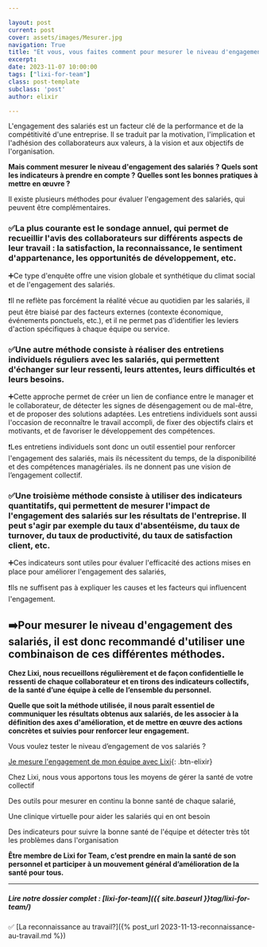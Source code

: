 ```yaml
---

layout: post
current: post
cover: assets/images/Mesurer.jpg
navigation: True
title: "Et vous, vous faites comment pour mesurer le niveau d'engagement de vos salariés ?🌡️"
excerpt: 
date: 2023-11-07 10:00:00
tags: ["lixi-for-team"]
class: post-template
subclass: 'post'
author: elixir

---
```

L'engagement des salariés est un facteur clé de la performance et de la compétitivité d'une entreprise. Il se traduit par la motivation, l'implication et l'adhésion des collaborateurs aux valeurs, à la vision et aux objectifs de l'organisation. 

**Mais comment mesurer le niveau d'engagement des salariés ?**
**Quels sont les indicateurs à prendre en compte ?** 
**Quelles sont les bonnes pratiques à mettre en œuvre ?**

Il existe plusieurs méthodes pour évaluer l'engagement des salariés, qui peuvent être complémentaires. 

### ✅La plus courante est le sondage annuel, qui permet de recueillir l'avis des collaborateurs sur différents aspects de leur travail : la satisfaction, la reconnaissance, le sentiment d'appartenance, les opportunités de développement, etc. 
➕Ce type d'enquête offre une vision globale et synthétique du climat social et de l'engagement des salariés.

❗Il ne reflète pas forcément la réalité vécue au quotidien par les salariés, il peut être biaisé par des facteurs externes (contexte économique, événements ponctuels, etc.), et il ne permet pas d'identifier les leviers d'action spécifiques à chaque équipe ou service.

### ✅Une autre méthode consiste à réaliser des entretiens individuels réguliers avec les salariés, qui permettent d'échanger sur leur ressenti, leurs attentes, leurs difficultés et leurs besoins. 
➕Cette approche permet de créer un lien de confiance entre le manager et le collaborateur, de détecter les signes de désengagement ou de mal-être, et de proposer des solutions adaptées. Les entretiens individuels sont aussi l'occasion de reconnaître le travail accompli, de fixer des objectifs clairs et motivants, et de favoriser le développement des compétences.

❗Les entretiens individuels sont donc un outil essentiel pour renforcer l'engagement des salariés, mais ils nécessitent du temps, de la disponibilité et des compétences managériales. ils ne donnent pas une vision de l’engagement collectif.

### ✅Une troisième méthode consiste à utiliser des indicateurs quantitatifs, qui permettent de mesurer l'impact de l'engagement des salariés sur les résultats de l'entreprise. Il peut s'agir par exemple du taux d'absentéisme, du taux de turnover, du taux de productivité, du taux de satisfaction client, etc. 
➕Ces indicateurs sont utiles pour évaluer l'efficacité des actions mises en place pour améliorer l'engagement des salariés, 

❗Ils ne suffisent pas à expliquer les causes et les facteurs qui influencent l'engagement.

## ➡️Pour mesurer le niveau d'engagement des salariés, il est donc recommandé d'utiliser une combinaison de ces différentes méthodes.

**Chez Lixi, nous recueillons régulièrement et de façon confidentielle le ressenti de chaque collaborateur et en tirons des indicateurs collectifs, de la santé d’une équipe à celle de l’ensemble du personnel.**

**Quelle que soit la méthode utilisée, il nous paraît essentiel de communiquer les résultats obtenus aux salariés, de les associer à la définition des axes d'amélioration, et de mettre en œuvre des actions concrètes et suivies pour renforcer leur engagement.**

Vous voulez tester le niveau d’engagement de vos salariés ? 

[Je mesure l'engagement de mon équipe avec Lixi](https://www.heylixi.fr/lixi-for-team/){: .btn-elixir}


Chez Lixi, nous vous apportons tous les moyens de gérer la santé de votre collectif

Des outils pour mesurer en continu la bonne santé de chaque salarié,

Une clinique virtuelle pour aider les salariés qui en ont besoin

Des indicateurs pour suivre la bonne santé de l'équipe et détecter très tôt les problèmes dans l'organisation

**Être membre de Lixi for Team, c’est prendre en main la santé de son personnel et participer à un mouvement général d’amélioration de la santé pour tous.**


---
  
##### Lire notre dossier complet : [lixi-for-team]({{ site.baseurl }}tag/lixi-for-team/)

✅ [La reconnaissance au travail?]({% post_url 2023-11-13-reconnaissance-au-travail.md %})  

